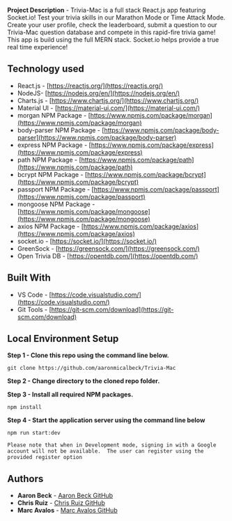 **Project Description** - Trivia-Mac is a full stack React.js app featuring Socket.io! Test your trivia skills in our Marathon Mode or Time Attack Mode. Create your user profile, check the leaderboard, submit a question to our Trivia-Mac question database and compete in this rapid-fire trivia game! This app is build using the full MERN stack.  Socket.io helps provide a true real time experience!



## Technology used
- React.js - [https://reactjs.org/](https://reactjs.org/)
- NodeJS- [https://nodejs.org/en/](https://nodejs.org/en/)
- Charts.js - [https://www.chartjs.org/](https://www.chartjs.org/)
- Material UI - [https://material-ui.com/](https://material-ui.com/)
- morgan NPM Package - [https://www.npmjs.com/package/morgan](https://www.npmjs.com/package/morgan)
- body-parser NPM Package - [https://www.npmjs.com/package/body-parser](https://www.npmjs.com/package/body-parser)
- express NPM Package - [https://www.npmjs.com/package/express](https://www.npmjs.com/package/express)
- path NPM Package - [https://www.npmjs.com/package/path](https://www.npmjs.com/package/path)
- bcrypt NPM Package - [https://www.npmjs.com/package/bcrypt](https://www.npmjs.com/package/bcrypt)
- passport NPM Package - [https://www.npmjs.com/package/passport](https://www.npmjs.com/package/passport)
- mongoose NPM Package - [https://www.npmjs.com/package/mongoose](https://www.npmjs.com/package/mongoose)
- axios NPM Package - [https://www.npmjs.com/package/axios](https://www.npmjs.com/package/axios)
- socket.io - [https://socket.io/](https://socket.io/)
- GreenSock - [https://greensock.com/](https://greensock.com/)
- Open Trivia DB - [https://opentdb.com/](https://opentdb.com/)


## Built With

* VS Code - [https://code.visualstudio.com/](https://code.visualstudio.com/)
* Git Tools - [https://git-scm.com/download](https://git-scm.com/download)

## Local Environment Setup

**Step 1 - Clone this repo using the command line below.**
```
git clone https://github.com/aaronmicalbeck/Trivia-Mac
```
**Step 2 - Change directory to the cloned repo folder.**

**Step 3 - Install all required NPM packages.**
```
npm install
```
**Step 4 - Start the application server using the command line below**
```
npm run start:dev

Please note that when in Development mode, signing in with a Google account will not be available.  The user can register using the provided register option 
```

## Authors

* **Aaron Beck** - [Aaron Beck  GitHub](https://github.com/aaronmicalbeck)
* **Chris Ruiz** - [Chris Ruiz  GitHub](https://github.com/chrisruizaz)
* **Marc Avalos** - [Marc Avalos  GitHub](https://github.com/marvalos)


